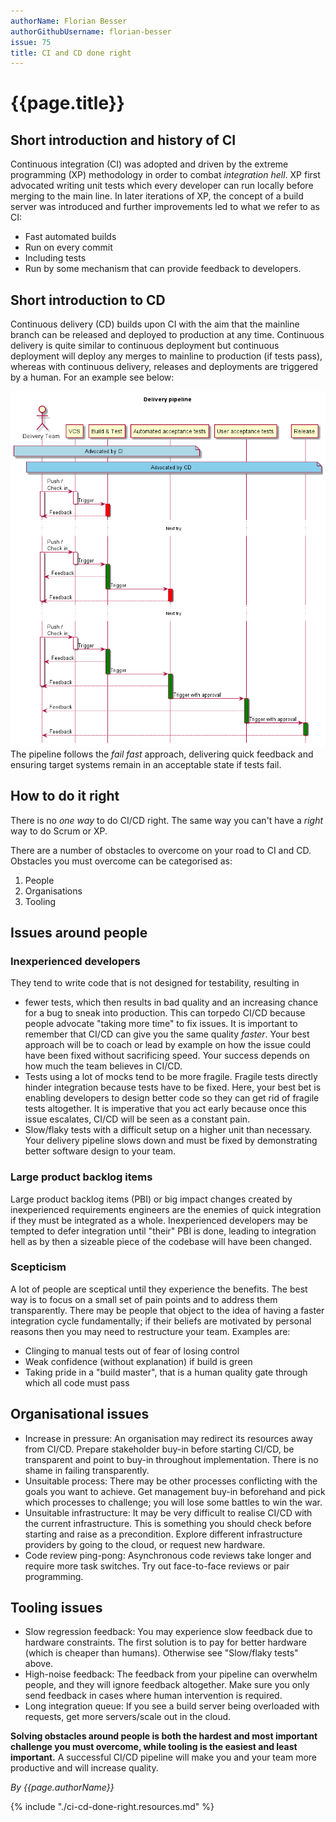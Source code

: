 ```yaml
---
authorName: Florian Besser
authorGithubUsername: florian-besser
issue: 75
title: CI and CD done right
---
```

# {{page.title}}

## Short introduction and history of CI

Continuous integration (CI) was adopted and driven by the extreme programming (XP) methodology in order to combat _integration hell_. XP first advocated writing unit tests which every developer can run locally before merging to the main line. In later iterations of XP, the concept of a build server was introduced and further improvements led to what we refer to as CI:
* Fast automated builds
* Run on every commit
* Including tests
* Run by some mechanism that can provide feedback to developers.

## Short introduction to CD

Continuous delivery (CD) builds upon CI with the aim that the mainline branch can be released and deployed to production at any time. Continuous delivery is quite similar to continuous deployment but continuous deployment will deploy any merges to mainline to production (if tests pass), whereas with continuous delivery, releases and deployments are triggered by a human. For an example see below:

![Example delivery pipeline](./ci-c-done-right/delivery-pipeline.png)
The pipeline follows the *fail fast* approach, delivering quick feedback and ensuring target systems remain in an acceptable state if tests fail.


## How to do it right

There is no _one way_ to do CI/CD right. The same way you can't have a _right_ way to do Scrum or XP.

There are a number of obstacles to overcome on your road to CI and CD. Obstacles you must overcome can be categorised as:
1. People
2. Organisations
3. Tooling

## Issues around people

### Inexperienced developers

They tend to write code that is not designed for testability, resulting in 
* fewer tests, which then results in bad quality and an increasing chance for a bug to sneak into production. This can torpedo CI/CD because people advocate "taking more time" to fix issues. It is important to remember that CI/CD can give you the same quality _faster_. Your best approach will be to coach or lead by example on how the issue could have been fixed without sacrificing speed. Your success depends on how much the team believes in CI/CD.
* Tests using a lot of mocks tend to be more fragile. Fragile tests directly hinder integration because tests have to be fixed. Here, your best bet is enabling developers to design better code so they can get rid of fragile tests altogether. It is imperative that you act early because once this issue escalates, CI/CD will be seen as a constant pain.
* Slow/flaky tests with a difficult setup on a higher unit than necessary. Your delivery pipeline slows down and must be fixed by demonstrating better software design to your team.

### Large product backlog items

Large product backlog items (PBI) or big impact changes created by inexperienced requirements engineers are the enemies of quick integration if they must be integrated as a whole. Inexperienced developers may be tempted to defer integration until "their" PBI is done, leading to integration hell as by then a sizeable piece of the codebase will have been changed.

### Scepticism
A lot of people are sceptical until they experience the benefits. The best way is to focus on a small set of pain points and to address them transparently. There may be people that object to the idea of having a faster integration cycle fundamentally; if their beliefs are motivated by personal reasons then you may need to restructure your team. Examples are:
* Clinging to manual tests out of fear of losing control
* Weak confidence (without explanation) if build is green
* Taking pride in a "build master", that is a human quality gate through which all code must pass

## Organisational issues

* Increase in pressure: An organisation may redirect its resources away from CI/CD. Prepare stakeholder buy-in before starting CI/CD, be transparent and point to buy-in throughout implementation. There is no shame in failing transparently.
* Unsuitable process: There may be other processes conflicting with the goals you want to achieve. Get management buy-in beforehand and pick which processes to challenge; you will lose some battles to win the war.
* Unsuitable infrastructure: It may be very difficult to realise CI/CD with the current infrastructure. This is something you should check before starting and raise as a precondition. Explore different infrastructure providers by going to the cloud, or request new hardware.
* Code review ping-pong: Asynchronous code reviews take longer and require more task switches. Try out face-to-face reviews or pair programming.

## Tooling issues

* Slow regression feedback: You may experience slow feedback due to hardware constraints. The first solution is to pay for better hardware (which is cheaper than humans). Otherwise see "Slow/flaky tests" above.
* High-noise feedback: The feedback from your pipeline can overwhelm people, and they will ignore feedback altogether. Make sure you only send feedback in cases where human intervention is required.
* Long integration queue: If you see a build server being overloaded with requests, get more servers/scale out in the cloud.

**Solving obstacles around people is both the hardest and most important challenge you must overcome, while tooling is the easiest and least important.**
A successful CI/CD pipeline will make you and your team more productive and will increase quality.

*By {{page.authorName}}*


{% include "./ci-cd-done-right.resources.md" %}